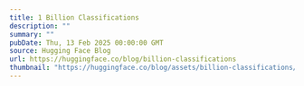 ```yaml
---
title: 1 Billion Classifications
description: ""
summary: ""
pubDate: Thu, 13 Feb 2025 00:00:00 GMT
source: Hugging Face Blog
url: https://huggingface.co/blog/billion-classifications
thumbnail: "https://huggingface.co/blog/assets/billion-classifications/billion-classifications-thumbnail.png"
---
```


